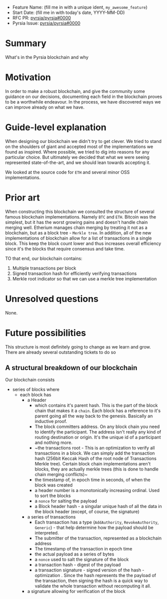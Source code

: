 - Feature Name: (fill me in with a unique ident, `my_awesome_feature`)
- Start Date: (fill me in with today's date, YYYY-MM-DD)
- RFC PR: [pyrsia/pyrsia#0000](https://github.com/pyrsia/pyrsia/pull/0000)
- Pyrsia Issue: [pyrsia/pyrsia#0000](https://github.com/pyrsia/pyrsia/issues/0000)

# Summary

What's in the Pyrsia blockchain and why

# Motivation

In order to make a robust blockchain, and give the community some guidance on our decisions, documenting each field
in the blockchain proves to be a worthwhile endeavour. In the process, we have discovered ways we can improve already on
what we have.

# Guide-level explanation

When designing our blockchain we didn't try to get clever. We tried to stand on the shoulders of giant and accepted most of the implementations
we found as inspired. Where possible, we tried to dig into reasons for any particular choice. But ultimately we decided that what we were seeing represented
state-of-the-art, and we should lean towards accepting it.

We looked at the source code for `ETH` and several minor OSS implementations.

# Prior art

When constructing this blockchain we consulted the structure of several famous blockchain implementations. Namely
`BTC` and `ETH`. Bitcoin was the simplest, but it has the worst growing pains and doesn't handle chain merging well.
Etherium manages chain merging by treating it not as a blockchain, but as a block tree - `Merkle tree`. In addition, all of the
new implementations of blockchain allow for a list of transactions in a single block. This keep the block count lower and thus
increases overall efficiency since it's the blocks that require consensus and take time.

TO that end, our blockchain contains:
1. Multiple transactions per block
2. Signed transaction hash for efficiently verifying transactions
3. Merkle root indicator so that we can use a merkle tree implementation

# Unresolved questions

None.

# Future possibilities

This structure is most definitely going to change as we learn and grow. There are already several outstanding tickets to do so

## A structural breakdown of our blockchain ##

Our blockchain consists

* series of blocks where
    * each block has
        * a Header
            * which contains it's parent hash. This is the part of the block chain that makes it a `chain`. Each block has a reference to it's parent going all the way back to the genesis. Basically an inductive proof.
            * The block committers address. On any block chain you need to identify the participant. The address isn't really any kind of routing destination or origin. It's the unique id of a participant and nothing more.
            * ~the transactions root - This is an optimization to verify all transactions in a block. We can simply add the transaction hash (256bit Keccak Hash of the root node of Transactions Merkle tree). Certain block chain implementations aren't blocks, they are actually merkle trees (this is done to handle chain merging conflicts)~
            * the timestamp of, in epoch time in seconds, of when the block was created
            * a header number is a monotonically increasing ordinal. Used to sort the blocks
            * a `nonce` for salting the payload
            * a Block header hash - a singular unique hash of all the data in the block header (except, of course, the signature)
        * a series of transactions
            * Each transaction has a type (`AddAuthority`, `RevokeAuthority`, `Generic`) - that help determine how the payload should be interpreted.
            * The submitter of the transaction, represented as a blockchain address
            * The timestamp of the transaction in epoch time
            * the actual payload as a series of bytes
            * a `nonce` used to salt the signature of the block
            * a transaction hash - digest of the payload
            * a transaction signature - signed version of the hash - optimization . Since the hash represents the the payload of the transaction, then signing the hash is a quick way to validate the whole transaction without recomputing it all.
        * a signature allowing for verification of the block
